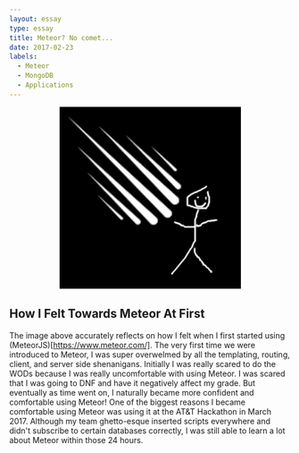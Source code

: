 ```yaml
---
layout: essay
type: essay
title: Meteor? No comet...
date: 2017-02-23
labels:
  - Meteor
  - MongoDB
  - Applications
---
```


<p align="center">
  <img src="../images/itsme.png" height="325" width="325"/>
</p>

## How I Felt Towards Meteor At First

The image above accurately reflects on how I felt when I first started using (MeteorJS)[https://www.meteor.com/]. The very first time we were introduced to Meteor, I was super overwelmed by all the templating, routing, client, and server side shenanigans. Initially I was really scared to do the WODs because I was really uncomfortable with using Meteor. I was scared that I was going to DNF and have it negatively affect my grade. But eventually as time went on, I naturally became more confident and comfortable using Meteor! One of the biggest reasons I became comfortable using Meteor was using it at the AT&T Hackathon in March 2017. Although my team ghetto-esque inserted scripts everywhere and didn't subscribe to certain databases correctly, I was still able to learn a lot about Meteor within those 24 hours.
